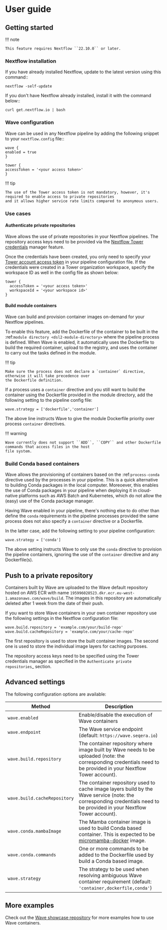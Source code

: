 # User guide

## Getting started

!!! note 

    This feature requires Nextflow ``22.10.0`` or later.

### Nextflow installation

If you have already installed Nextflow, update to the latest version using this command::

    nextflow -self-update

If you don't have Nextflow already installed, install it with the command below::

    curl get.nextflow.io | bash

### Wave configuration

Wave can be used in any Nextflow pipeline by adding the following snippet to your ``nextflow.config`` file::

    wave {
    enabled = true
    }
    
    tower {
    accessToken = '<your access token>'
    }

!!! tip

    The use of the Tower access token is not mandatory, however, it's required to enable access to private repositories
    and it allows higher service rate limits compared to anonymous users.

### Use cases

#### Authenticate private repositories

Wave allows the use of private repositories in your Nextflow pipelines. The repository access keys need to be provided
via the [Nextflow Tower credentials](https://help.tower.nf/22.2/credentials/overview/) manager feature.

Once the credentials have been created, you only need to specify your [Tower account access token](https://help.tower.nf/22.2/api/overview/#authentication)
in your pipeline configuration file. If the credentials were created in a Tower organization workspace, specify the workspace ID
as well in the config file as shown below:

    tower {
      accessToken = '<your access token>'
      workspaceId = '<your workspace id>'
    }

####  Build module containers

Wave can build and provision container images on-demand for your Nextflow pipelines.

To enable this feature, add the Dockerfile of the container to be built in the :ref:`module directory <dsl2-module-directory>`
where the pipeline process is defined. When Wave is enabled, it automatically uses the Dockerfile to build the required container,
upload to the registry, and uses the container to carry out the tasks defined in the module.

!!! tip

    Make sure the process does not declare a `container` directive, otherwise it will take precedence over
    the Dockerfile definition.

If a process uses a `container` directive and you still want to build the container using the Dockerfile provided in
the module directory, add the following setting to the pipeline config file:

    wave.strategy = ['dockerfile','container']

The above line instructs Wave to give the module Dockerfile priority over process ``container`` directives.

!!! warning

    Wave currently does not support ``ADD``, ``COPY`` and other Dockerfile commands that access files in the host
    file system.

### Build Conda based containers

Wave allows the provisioning of containers based on the :ref:`process-conda` directive used by the processes in your
pipeline. This is a quick alternative to building Conda packages in the local computer. Moreoever, this enables the use of
Conda packages in your pipeline when deploying it in cloud-native platforms such as AWS Batch and Kubernetes,
which do not allow the (easy) use of the Conda package manager.

Having Wave enabled in your pipeline, there's nothing else to do other than define the ``conda`` requirements in
the pipeline processes provided the same process does not also specify a ``container`` directive or a Dockerfile.

In the latter case, add the following setting to your pipeline configuration:

    wave.strategy = ['conda']

The above setting instructs Wave to only use the ``conda`` directive to provision the pipeline containers, ignoring the use of
the `container` directive and any Dockerfile(s).

## Push to a private repository

Containers built by Wave are uploaded to the Wave default repository hosted on AWS ECR with name
`195996028523.dkr.ecr.eu-west-1.amazonaws.com/wave/build`. The images in this repository are automatically deleted
after 1 week from the date of their push.

If you want to store Wave containers in your own container repository use the following settings in
the Nextflow configuration file:

    wave.build.repository = 'example.com/your/build-repo'
    wave.build.cacheRepository = 'example.com/your/cache-repo'

The first repository is used to store the built container images. The second one is used to store the individual 
image layers for caching purposes.

The repository access keys need to be specified using the Tower credentials manager as specified in the
`Authenticate private repositories`_ section.


## Advanced settings

The following configuration options are available:

| Method      | Description                                                                                                                                                             |
| ----------- |-------------------------------------------------------------------------------------------------------------------------------------------------------------------------|
| `wave.enabled`       | Enable/disable the execution of Wave containers                                                                                                                         |
| `wave.endpoint`       | The Wave service endpoint (default: `https://wave.seqera.io`)                                                                                                           |
| `wave.build.repository`    | The container repository where image built by Wave needs to be uploaded (note: the corresponding credentials need to be provided in your Nextflow Tower account).       |
| `wave.build.cacheRepository` | The container repository used to cache image layers build by the Wave service (note: the corresponding credentials need to be provided in your Nextflow Tower account). |
 | `wave.conda.mambaImage` | The Mamba container image is used to build Conda based container. This is expected to be [micromamba-docker](https://github.com/mamba-org/micromamba-docker) image.                                                   |
| `wave.conda.commands `  | One or more commands to be added to the Dockerfile used by build a Conda based image.                                                                                   |
| `wave.strategy`   | The strategy to be used when resolving ambiguous Wave container requirement (default: `'container,dockerfile,conda'`)                                                   |
                                   
                           
                    
## More examples

Check out the [Wave showcase repository](https://github.com/seqeralabs/wave-showcase) for more examples how to use Wave containers.

